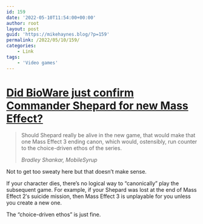 ```yaml
---
id: 159
date: '2022-05-10T11:54:00+00:00'
author: root
layout: post
guid: 'https://mikehaynes.blog/?p=159'
permalink: /2022/05/10/159/
categories:
    - Link
tags:
    - 'Video games'
---
```


# [Did BioWare just confirm Commander Shepard for new Mass Effect?](https://mobilesyrup.com/2022/05/10/bioware-new-mass-effect-commander-shepard-confirmation-deleted-post/)

> Should Shepard really be alive in the new game, that would make that one Mass Effect 3 ending canon, which would, ostensibly, run counter to the choice-driven ethos of the series.
> 
> <cite>Bradley Shankar, MobileSyrup</cite>

Not to get too sweaty here but that doesn’t make sense.

If your character dies, there’s no logical way to “canonically” play the subsequent game. For example, if your Shepard was lost at the end of Mass Effect 2′s suicide mission, then Mass Effect 3 is unplayable for you unless you create a new one.

The “choice-driven ethos” is just fine.